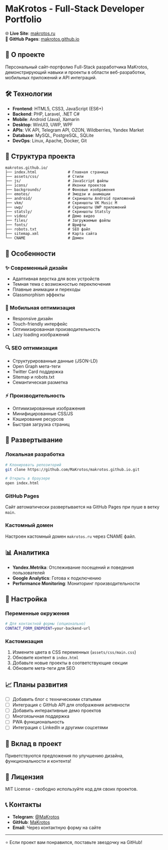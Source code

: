 # MaKrotos - Full-Stack Developer Portfolio

🌐 **Live Site**: [makrotos.ru](https://makrotos.ru)  
📱 **GitHub Pages**: [makrotos.github.io](https://makrotos.github.io)

## 🚀 О проекте

Персональный сайт-портфолио Full-Stack разработчика MaKrotos, демонстрирующий навыки и проекты в области веб-разработки, мобильных приложений и API интеграций.

## 🛠️ Технологии

- **Frontend**: HTML5, CSS3, JavaScript (ES6+)
- **Backend**: PHP, Laravel, .NET C#
- **Mobile**: Android (Java), Xamarin
- **Desktop**: WinUI3, UWP, WPF
- **APIs**: VK API, Telegram API, OZON, Wildberries, Yandex Market
- **Database**: MySQL, PostgreSQL, SQLite
- **DevOps**: Linux, Apache, Docker, Git

## 📁 Структура проекта

```
makrotos.github.io/
├── index.html              # Главная страница
├── assets/css/             # Стили
├── js/                     # JavaScript файлы
├── icons/                  # Иконки проектов
├── backgrounds/            # Фоновые изображения
├── emotes/                 # Эмодзи и анимации
├── android/                # Скриншоты Android приложений
├── vkm/                    # Скриншоты VK Music M
├── uwp/                    # Скриншоты UWP приложений
├── statsly/                # Скриншоты Statsly
├── video/                  # Демо видео
├── files/                  # Загружаемые файлы
├── fonts/                  # Шрифты
├── robots.txt              # SEO файл
├── sitemap.xml             # Карта сайта
└── CNAME                   # Домен
```

## 🎨 Особенности

### ✨ Современный дизайн
- Адаптивная верстка для всех устройств
- Темная тема с возможностью переключения
- Плавные анимации и переходы
- Glassmorphism эффекты

### 📱 Мобильная оптимизация
- Responsive дизайн
- Touch-friendly интерфейс
- Оптимизированная производительность
- Lazy loading изображений

### 🔍 SEO оптимизация
- Структурированные данные (JSON-LD)
- Open Graph мета-теги
- Twitter Card поддержка
- Sitemap и robots.txt
- Семантическая разметка

### ⚡ Производительность
- Оптимизированные изображения
- Минифицированные CSS/JS
- Кэширование ресурсов
- Быстрая загрузка страниц

## 🚀 Развертывание

### Локальная разработка
```bash
# Клонировать репозиторий
git clone https://github.com/MaKrotos/makrotos.github.io.git

# Открыть в браузере
open index.html
```

### GitHub Pages
Сайт автоматически развертывается на GitHub Pages при пуше в ветку `main`.

### Кастомный домен
Настроен кастомный домен `makrotos.ru` через CNAME файл.

## 📊 Аналитика

- **Yandex.Metrika**: Отслеживание посещений и поведения пользователей
- **Google Analytics**: Готова к подключению
- **Performance Monitoring**: Мониторинг производительности

## 🔧 Настройка

### Переменные окружения
```bash
# Для контактной формы (опционально)
CONTACT_FORM_ENDPOINT=your-backend-url
```

### Кастомизация
1. Измените цвета в CSS переменных (`assets/css/main.css`)
2. Обновите контент в `index.html`
3. Добавьте новые проекты в соответствующие секции
4. Обновите мета-теги для SEO

## 📈 Планы развития

- [ ] Добавить блог с техническими статьями
- [ ] Интеграция с GitHub API для отображения активности
- [ ] Добавить интерактивные демо проектов
- [ ] Многоязычная поддержка
- [ ] PWA функциональность
- [ ] Интеграция с LinkedIn и другими соцсетями

## 🤝 Вклад в проект

Приветствуются предложения по улучшению дизайна, функциональности и контента!

## 📄 Лицензия

MIT License - свободно используйте код для своих проектов.

## 📞 Контакты

- **Telegram**: [@MaKrotos](https://t.me/MaKrotos)
- **GitHub**: [MaKrotos](https://github.com/MaKrotos/)
- **Email**: Через контактную форму на сайте

---

⭐ Если проект вам понравился, поставьте звездочку на GitHub!
